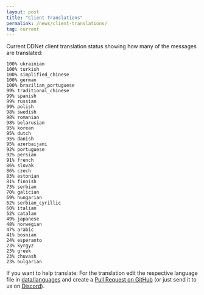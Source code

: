 ```yaml
---
layout: post
title: "Client Translations"
permalink: /news/client-translations/
tag: current
---
```


Current DDNet client translation status showing how many of the messages are translated:

```
100% ukrainian
100% turkish
100% simplified_chinese
100% german
100% brazilian_portuguese
99% traditional_chinese
99% spanish
99% russian
99% polish
98% swedish
98% romanian
98% belarusian
95% korean
95% dutch
95% danish
95% azerbaijani
92% portuguese
92% persian
91% french
86% slovak
86% czech
83% estonian
81% finnish
73% serbian
70% galician
69% hungarian
62% serbian_cyrillic
60% italian
52% catalan
49% japanese
48% norwegian
47% arabic
41% bosnian
24% esperanto
23% kyrgyz
23% greek
23% chuvash
23% bulgarian
```

If you want to help translate: For the translation edit the respective language file in [data/languages](https://github.com/ddnet/ddnet/tree/master/data/languages) and create a [Pull Request on GitHub](https://github.com/ddnet/ddnet/) (or just send it to us on [Discord](/discord/)).
